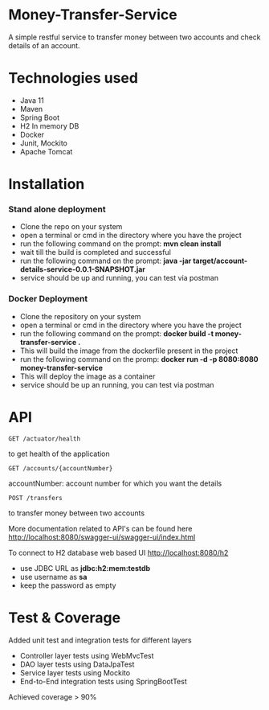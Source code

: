 # Money-Transfer-Service
A simple restful service to transfer money between two accounts and check details of an account.

# Technologies used
- Java 11
- Maven
- Spring Boot
- H2 In memory DB
- Docker
- Junit, Mockito
- Apache Tomcat

# Installation

### Stand alone deployment
- Clone the repo on your system
- open a terminal or cmd in the directory where you have the project
- run the following command on the prompt: **mvn clean install**
- wait till the build is completed and successful
- run the following command on the prompt: **java -jar target/account-details-service-0.0.1-SNAPSHOT.jar**
- service should be up and running, you can test via postman

### Docker Deployment
- Clone the repository on your system
- open a terminal or cmd in the directory where you have the project
- run the following command on the prompt: **docker build -t money-transfer-service .**
- This will build the image from the dockerfile present in the project
- run the following command on the promp: **docker run -d -p 8080:8080 money-transfer-service**
- This will deploy the image as a container
- service should be up an running, you can test via postman

# API

	GET /actuator/health
to get health of the application

	GET /accounts/{accountNumber}
accountNumber: account number for which you want the details

	POST /transfers
to transfer money between two accounts

More documentation related to API's can be found here
[http://localhost:8080/swagger-ui/swagger-ui/index.html](http://localhost:8080/swagger-ui/swagger-ui/index.html)

To connect to H2 database web based UI
[http://localhost:8080/h2](http://localhost:8080/h2)
- use JDBC URL as **jdbc:h2:mem:testdb**
- use username as **sa**
- keep the password as empty 

# Test & Coverage

Added unit test and integration tests for different layers
- Controller layer tests using WebMvcTest
- DAO layer tests using DataJpaTest
- Service layer tests using Mockito
- End-to-End integration tests using SpringBootTest

Achieved coverage > 90%
